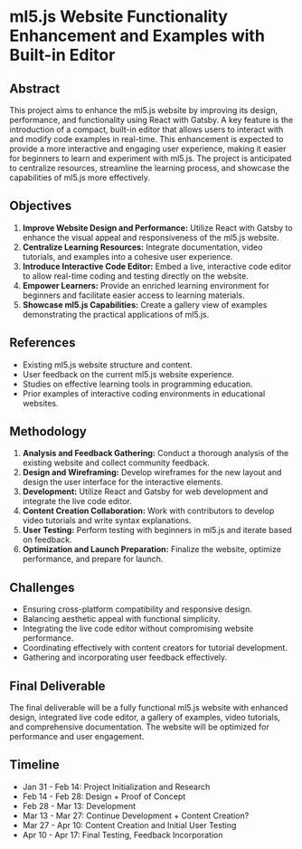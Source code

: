 # ml5.js Website Functionality Enhancement and Examples with Built-in Editor

## Abstract

This project aims to enhance the ml5.js website by improving its design, performance, and functionality using React with Gatsby. A key feature is the introduction of a compact, built-in editor that allows users to interact with and modify code examples in real-time. This enhancement is expected to provide a more interactive and engaging user experience, making it easier for beginners to learn and experiment with ml5.js. The project is anticipated to centralize resources, streamline the learning process, and showcase the capabilities of ml5.js more effectively.

## Objectives

1. **Improve Website Design and Performance:** Utilize React with Gatsby to enhance the visual appeal and responsiveness of the ml5.js website.
2. **Centralize Learning Resources:** Integrate documentation, video tutorials, and examples into a cohesive user experience.
3. **Introduce Interactive Code Editor:** Embed a live, interactive code editor to allow real-time coding and testing directly on the website.
4. **Empower Learners:** Provide an enriched learning environment for beginners and facilitate easier access to learning materials.
5. **Showcase ml5.js Capabilities:** Create a gallery view of examples demonstrating the practical applications of ml5.js.

## References

- Existing ml5.js website structure and content.
- User feedback on the current ml5.js website experience.
- Studies on effective learning tools in programming education.
- Prior examples of interactive coding environments in educational websites.

## Methodology

1. **Analysis and Feedback Gathering:** Conduct a thorough analysis of the existing website and collect community feedback.
2. **Design and Wireframing:** Develop wireframes for the new layout and design the user interface for the interactive elements.
3. **Development:** Utilize React and Gatsby for web development and integrate the live code editor.
4. **Content Creation Collaboration:** Work with contributors to develop video tutorials and write syntax explanations.
5. **User Testing:** Perform testing with beginners in ml5.js and iterate based on feedback.
6. **Optimization and Launch Preparation:** Finalize the website, optimize performance, and prepare for launch.

## Challenges

- Ensuring cross-platform compatibility and responsive design.
- Balancing aesthetic appeal with functional simplicity.
- Integrating the live code editor without compromising website performance.
- Coordinating effectively with content creators for tutorial development.
- Gathering and incorporating user feedback effectively.

## Final Deliverable

The final deliverable will be a fully functional ml5.js website with enhanced design, integrated live code editor, a gallery of examples, video tutorials, and comprehensive documentation. The website will be optimized for performance and user engagement.

## Timeline

- Jan 31 - Feb 14: Project Initialization and Research
- Feb 14 - Feb 28: Design + Proof of Concept
- Feb 28 - Mar 13: Development
- Mar 13 - Mar 27: Continue Development + Content Creation?
- Mar 27 - Apr 10: Content Creation and Initial User Testing
- Apr 10 - Apr 17: Final Testing, Feedback Incorporation

